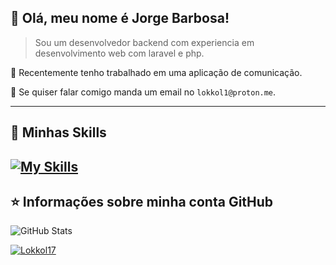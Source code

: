## 💜 Olá, meu nome é Jorge Barbosa!</strong>

> Sou um desenvolvedor backend com experiencia em desenvolvimento web com laravel e php.

🔭 Recentemente tenho trabalhado em uma aplicação de comunicação.

💬 Se quiser falar comigo manda um email no `lokkol1@proton.me`.

---

## 🚀 Minhas Skills

[![My Skills](https://skillicons.dev/icons?i=php,laravel,idea,postgres,mysql,postman,redis,heroku,regex,unity,cs,js,vite,github,html,sqlite,css,md,linux,latex,git,figma,dart,docker,discord,alpinejs,vim&perline=9)](https://skillicons.dev)
---

## ⭐ Informações sobre minha conta GitHub

![GitHub Stats](https://github-readme-stats.vercel.app/api?username=LokKol17&theme=tokyonight&show_icons=true) 

[![Lokkol17](https://github-readme-stats.vercel.app/api/top-langs/?username=LokKol17&layout=compact&theme=tokyonight)](https://github.com/anuraghazra/github-readme-stats)
